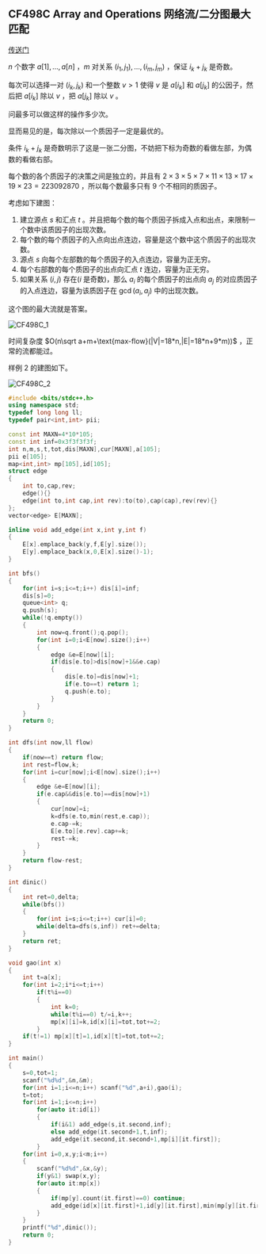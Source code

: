 ## CF498C Array and Operations 网络流/二分图最大匹配

[传送门](https://codeforces.com/problemset/problem/498/C)

$n$ 个数字 $a[1],\dots,a[n]$ ，$m$ 对关系 $(i_1,j_1),\dots,(i_m,j_m)$ ，保证 $i_k+j_k$ 是奇数。

每次可以选择一对 $(i_k,j_k)$ 和一个整数 $v>1$ 使得 $v$ 是 $a[i_k]$ 和 $a[j_k]$ 的公因子，然后把 $a[i_k]$ 除以 $v$ ，把 $a[j_k]$ 除以 $v$ 。

问最多可以做这样的操作多少次。

显而易见的是，每次除以一个质因子一定是最优的。

条件 $i_k+j_k$ 是奇数明示了这是一张二分图，不妨把下标为奇数的看做左部，为偶数的看做右部。

每个数的各个质因子的决策之间是独立的，并且有 $2\times 3\times 5\times 7\times 11\times 13\times 17\times 19\times 23=223092870$ ，所以每个数最多只有 $9$ 个不相同的质因子。

考虑如下建图：

1. 建立源点 $s$ 和汇点 $t$ 。并且把每个数的每个质因子拆成入点和出点，来限制一个数中该质因子的出现次数。
2. 每个数的每个质因子的入点向出点连边，容量是这个数中这个质因子的出现次数。
3. 源点 $s$ 向每个左部数的每个质因子的入点连边，容量为正无穷。
4. 每个右部数的每个质因子的出点向汇点 $t$ 连边，容量为正无穷。
5. 如果关系 $(i,j)$ 存在($i$ 是奇数)，那么 $a_i$ 的每个质因子的出点向 $a_j$ 的对应质因子的入点连边，容量为该质因子在 $\gcd(a_i,a_j)$ 中的出现次数。

这个图的最大流就是答案。

![CF498C_1](/home/kirisame/Desktop/Article/pic/CF498C_1.png)

时间复杂度 $O(n\sqrt a+m+\text{max-flow}(|V|=18*n,|E|=18*n+9*m))$ ，正常的流都能过。

样例 $2$ 的建图如下。

![CF498C_2](/home/kirisame/Desktop/Article/pic/CF498C_2.png)

```cpp
#include <bits/stdc++.h>
using namespace std;
typedef long long ll;
typedef pair<int,int> pii;

const int MAXN=4*10*105;
const int inf=0x3f3f3f3f;
int n,m,s,t,tot,dis[MAXN],cur[MAXN],a[105];
pii e[105];
map<int,int> mp[105],id[105];
struct edge
{
    int to,cap,rev;
    edge(){}
    edge(int to,int cap,int rev):to(to),cap(cap),rev(rev){}
};
vector<edge> E[MAXN];

inline void add_edge(int x,int y,int f)
{
    E[x].emplace_back(y,f,E[y].size());
    E[y].emplace_back(x,0,E[x].size()-1);
}

int bfs()
{
    for(int i=s;i<=t;i++) dis[i]=inf;
    dis[s]=0;
    queue<int> q;
    q.push(s);
    while(!q.empty())
    {
        int now=q.front();q.pop();
        for(int i=0;i<E[now].size();i++)
        {
            edge &e=E[now][i];
            if(dis[e.to]>dis[now]+1&&e.cap)
            {
                dis[e.to]=dis[now]+1;
                if(e.to==t) return 1;
                q.push(e.to);
            }
        }
    }
    return 0;
}

int dfs(int now,ll flow)
{
    if(now==t) return flow;
    int rest=flow,k;
    for(int i=cur[now];i<E[now].size();i++)
    {
        edge &e=E[now][i];
        if(e.cap&&dis[e.to]==dis[now]+1)
        {
            cur[now]=i;
            k=dfs(e.to,min(rest,e.cap));
            e.cap-=k;
            E[e.to][e.rev].cap+=k;
            rest-=k;
        }
    }
    return flow-rest;
}

int dinic()
{
    int ret=0,delta;
    while(bfs())
    {
        for(int i=s;i<=t;i++) cur[i]=0;
        while(delta=dfs(s,inf)) ret+=delta;
    }
    return ret;
}

void gao(int x)
{
    int t=a[x];
    for(int i=2;i*i<=t;i++)
        if(t%i==0)
        {
            int k=0;
            while(t%i==0) t/=i,k++;
            mp[x][i]=k,id[x][i]=tot,tot+=2;
        }
    if(t!=1) mp[x][t]=1,id[x][t]=tot,tot+=2;
}

int main()
{
    s=0,tot=1;
    scanf("%d%d",&n,&m);
    for(int i=1;i<=n;i++) scanf("%d",a+i),gao(i);
    t=tot;
    for(int i=1;i<=n;i++)
        for(auto it:id[i])
        {
            if(i&1) add_edge(s,it.second,inf);
            else add_edge(it.second+1,t,inf);
            add_edge(it.second,it.second+1,mp[i][it.first]);
        }
    for(int i=0,x,y;i<m;i++)
    {
        scanf("%d%d",&x,&y);
        if(y&1) swap(x,y);
        for(auto it:mp[x])
        {
            if(mp[y].count(it.first)==0) continue;
            add_edge(id[x][it.first]+1,id[y][it.first],min(mp[y][it.first],it.second));
        }
    }
    printf("%d",dinic());
    return 0;
}
```